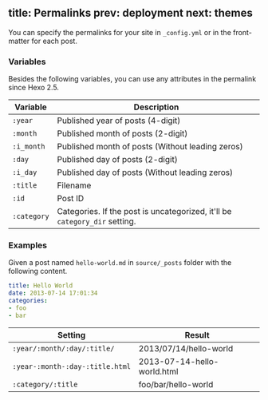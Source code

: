 title: Permalinks
prev: deployment
next: themes
---
You can specify the permalinks for your site in `_config.yml` or in the front-matter for each post.

### Variables

Besides the following variables, you can use any attributes in the permalink since Hexo 2.5.

Variable | Description
--- | ---
`:year` | Published year of posts (4-digit)
`:month` | Published month of posts (2-digit)
`:i_month` | Published month of posts (Without leading zeros)
`:day` | Published day of posts (2-digit)
`:i_day` | Published day of posts (Without leading zeros)
`:title` | Filename
`:id` | Post ID
`:category` | Categories. If the post is uncategorized, it'll be `category_dir` setting.

### Examples

Given a post named `hello-world.md` in `source/_posts` folder with   the following content.

``` yaml
title: Hello World
date: 2013-07-14 17:01:34
categories: 
- foo
- bar
```

Setting | Result
--- | ---
`:year/:month/:day/:title/` | 2013/07/14/hello-world
`:year-:month-:day-:title.html` | 2013-07-14-hello-world.html
`:category/:title` | foo/bar/hello-world